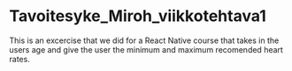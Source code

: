 # Tavoitesyke_Miroh_viikkotehtava1
This is an excercise that we did for a React Native course that takes in the users age and give the user the minimum and maximum recomended heart rates. 
